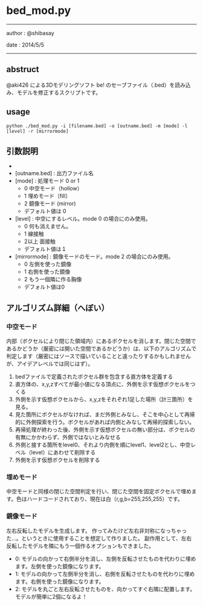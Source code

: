 # bed_mod.py
---

author  : @shibasay 

date    : 2014/5/5

---

## abstruct 
@aki426 による3Dモデリングソフト be! のセーブファイル（.bed）を読み込み、モデルを修正するスクリプトです。

## usage
`python ./bed_mod.py -i [filename.bed] -o [outname.bed] -m [mode] -l [level] -r [mirrormode]`

## 引数説明

* [filename.bed]: 入力ファイル名。これはbe!で作ってね
* [outname.bed] : 出力ファイル名
* [mode]        : 処理モード 0 or 1
    * 0 中空モード（hollow）
    * 1 埋めモード（fill）
	* 2 鏡像モード (mirror)
    * デフォルト値は 0
* [level]       : 中空にするレベル。mode 0 の場合にのみ使用。
     * 0 何も消えません。
     * 1 線接触
     * 2以上 面接触
     * デフォルト値は１
* [mirrormode]  : 鏡像モードのモード。mode 2 の場合にのみ使用。
     * 0 左側を使った鏡像
     * 1 右側を使った鏡像
     * 2 もう一個隣に作る胸像
     * デフォルト値は0

## アルゴリズム詳細（へぼい）
### 中空モード
内部（ボクセルにより閉じた領域内）にあるボクセルを消します。閉じた空間であるかどうか（厳密には開いた空間であるかどうか）は、以下のアルゴリズムで判定します（厳密にはソースで描いていることと違ったりするかもしれませんが、アイデアレベルでは同じはず）。

1. bedファイルで定義されたボクセル群を包含する直方体を定義する
2. 直方体の、x,y,zすべてが最小値になる頂点に、外側を示す仮想ボクセルをつくる
3. 外側を示す仮想ボクセルから、x,y,zをそれぞれ1足した場所（計三箇所）を見る。
4. 見た箇所にボクセルがなければ、まだ外側とみなし、そこを中心として再帰的に外側探索を行う。ボクセルがあれば内側とみなして再帰的探索しない。
5. 再帰処理が終わった後、外側を示す仮想ボクセルの無い部分は、ボクセルの有無にかかわらず、外側ではないとみなせる
6. 外側と接する箇所をlevel0、それより内側を順にlevel1、level2とし、中空レベル（level）にあわせて削除する
7. 外側を示す仮想ボクセルを削除する


### 埋めモード
中空モードと同様の閉じた空間判定を行い、閉じた空間を固定ボクセルで埋めます。色はハードコードされており、現在は白（r,g,b=255,255,255）です。
### 鏡像モード
左右反転したモデルを生成します。
作ってみたけど左右非対称になっちゃった…。というときに使用することを想定して作りました。
副作用として、左右反転したモデルを隣にもう一個作るオプションもできました。
* 0: モデルの向かって右側半分を消し、左側を反転させたものを代わりに埋めます。左側を使った鏡像になります。
* 1: モデルの向かって左側半分を消し、右側を反転させたものを代わりに埋めます。右側を使った鏡像になります。
* 2: モデルを丸ごと左右反転させたものを、向かってすぐ右隣に配置します。モデルが簡単に2個になるよ！
